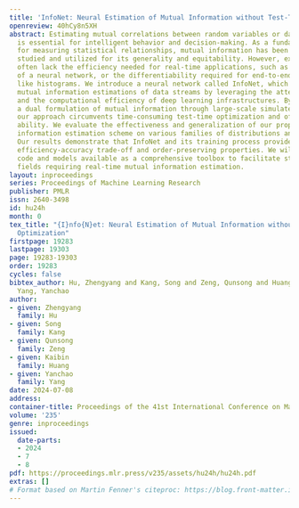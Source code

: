 ```yaml
---
title: 'InfoNet: Neural Estimation of Mutual Information without Test-Time Optimization'
openreview: 40hCy8n5XH
abstract: Estimating mutual correlations between random variables or data streams
  is essential for intelligent behavior and decision-making. As a fundamental quantity
  for measuring statistical relationships, mutual information has been extensively
  studied and utilized for its generality and equitability. However, existing methods
  often lack the efficiency needed for real-time applications, such as test-time optimization
  of a neural network, or the differentiability required for end-to-end learning,
  like histograms. We introduce a neural network called InfoNet, which directly outputs
  mutual information estimations of data streams by leveraging the attention mechanism
  and the computational efficiency of deep learning infrastructures. By maximizing
  a dual formulation of mutual information through large-scale simulated training,
  our approach circumvents time-consuming test-time optimization and offers generalization
  ability. We evaluate the effectiveness and generalization of our proposed mutual
  information estimation scheme on various families of distributions and applications.
  Our results demonstrate that InfoNet and its training process provide a graceful
  efficiency-accuracy trade-off and order-preserving properties. We will make the
  code and models available as a comprehensive toolbox to facilitate studies in different
  fields requiring real-time mutual information estimation.
layout: inproceedings
series: Proceedings of Machine Learning Research
publisher: PMLR
issn: 2640-3498
id: hu24h
month: 0
tex_title: "{I}nfo{N}et: Neural Estimation of Mutual Information without Test-Time
  Optimization"
firstpage: 19283
lastpage: 19303
page: 19283-19303
order: 19283
cycles: false
bibtex_author: Hu, Zhengyang and Kang, Song and Zeng, Qunsong and Huang, Kaibin and
  Yang, Yanchao
author:
- given: Zhengyang
  family: Hu
- given: Song
  family: Kang
- given: Qunsong
  family: Zeng
- given: Kaibin
  family: Huang
- given: Yanchao
  family: Yang
date: 2024-07-08
address:
container-title: Proceedings of the 41st International Conference on Machine Learning
volume: '235'
genre: inproceedings
issued:
  date-parts:
  - 2024
  - 7
  - 8
pdf: https://proceedings.mlr.press/v235/assets/hu24h/hu24h.pdf
extras: []
# Format based on Martin Fenner's citeproc: https://blog.front-matter.io/posts/citeproc-yaml-for-bibliographies/
---
```

